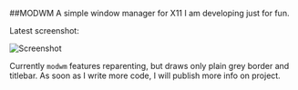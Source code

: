 ##MODWM
A simple window manager for X11 I am developing just for fun.

Latest screenshot:

![Screenshot](http://imgur.com/wft45Ys.png)

Currently `modwm` features reparenting, but draws only plain grey 
border and titlebar.
As soon as I write more code, I will publish more info on project.
